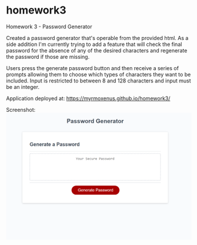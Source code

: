 
# homework3
Homework 3 - Password Generator

Created a password generator that's operable from the provided html. As a side addition I'm currently trying to add a feature that will check the final password for the absence of any of the desired characters and regenerate the password if those are missing.

Users press the generate password button and then receive a series of prompts allowing them to choose which types of characters they want to be included. Input is restricted to between 8 and 128 characters and input must be an integer. 

Application deployed at: https://myrmoxenus.github.io/homework3/

Screenshot: 
![Screenshot of Password Generator](Images/screenshot.png)
